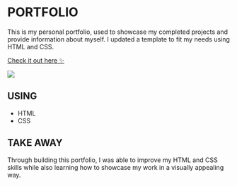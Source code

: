 # PORTFOLIO
This is my personal portfolio, used to showcase my completed projects and provide information about myself. I updated a template to fit my needs using HTML and CSS.

[Check it out here :sparkles:](https://randicrews.netlify.app)

<a href="https://randicrews.netlify.app" target="_blank">
    <img src="https://github.com/randicrews/portfolio/blob/main/portfolio.gif"/>
</a>

## USING
- HTML
- CSS

## TAKE AWAY
Through building this portfolio, I was able to improve my HTML and CSS skills while also learning how to showcase my work in a visually appealing way.
